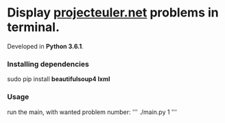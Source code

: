 # Display [projecteuler.net](https://projecteuler.net/) problems in terminal.
Developed in **Python 3.6.1**.

### Installing dependencies
sudo pip install **beautifulsoup4 lxml**

### Usage
run the main, with wanted problem number:
'''
./main.py 1
'''

